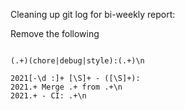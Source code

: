 Cleaning up git log for bi-weekly report:


Remove the following
```

(.+)(chore|debug|style):(.+)\n

2021[-\d :]+ [\S]+ - ([\S]+): 
2021.+ Merge .+ from .+\n
2021.+ - CI: .+\n

```
